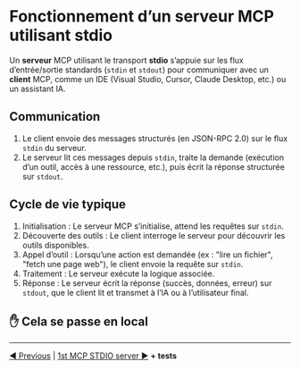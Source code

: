 # Fonctionnement d’un serveur MCP utilisant stdio

Un **serveur** MCP utilisant le transport **stdio** s’appuie sur les flux d’entrée/sortie standards (`stdin` et `stdout`) pour communiquer avec un **client** MCP, comme un IDE (Visual Studio, Cursor, Claude Desktop, etc.) ou un assistant IA.

## Communication

1. Le client envoie des messages structurés (en JSON-RPC 2.0) sur le flux `stdin` du serveur.
2. Le serveur lit ces messages depuis `stdin`, traite la demande (exécution d’un outil, accès à une ressource, etc.), puis écrit la réponse structurée sur `stdout`.

## Cycle de vie typique

1. Initialisation : Le serveur MCP s’initialise, attend les requêtes sur `stdin`.
2. Découverte des outils : Le client interroge le serveur pour découvrir les outils disponibles.
3. Appel d’outil : Lorsqu’une action est demandée (ex : "lire un fichier", "fetch une page web"), le client envoie la requête sur `stdin`.
4. Traitement : Le serveur exécute la logique associée.
5. Réponse : Le serveur écrit la réponse (succès, données, erreur) sur `stdout`, que le client lit et transmet à l’IA ou à l’utilisateur final.

## ✋ Cela se passe en local

___
[◀️ Previous](./15-stdio.md#fonctionnement-dun-programme-utilisant-stdio) | [1st MCP STDIO server ▶️](./main.go) **+ tests**
